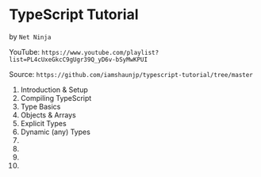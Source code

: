 # TypeScript Tutorial
by `Net Ninja`

YouTube: `https://www.youtube.com/playlist?list=PL4cUxeGkcC9gUgr39Q_yD6v-bSyMwKPUI`

Source: `https://github.com/iamshaunjp/typescript-tutorial/tree/master`

1. Introduction & Setup
2. Compiling TypeScript
3. Type Basics
4. Objects & Arrays
5. Explicit Types
6. Dynamic (any) Types
7.
8.
9.
10.
